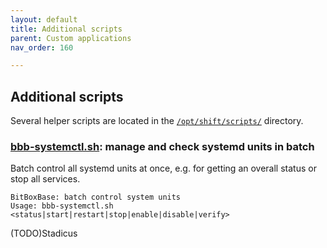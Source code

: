 ```yaml
---
layout: default
title: Additional scripts
parent: Custom applications
nav_order: 160

---
```

## Additional scripts

Several helper scripts are located in the [`/opt/shift/scripts/`](https://github.com/digitalbitbox/bitbox-base/tree/master/armbian/base/scripts) directory.

### [**bbb-systemctl.sh**](https://github.com/digitalbitbox/bitbox-base/blob/master/armbian/base/scripts/bbb-systemctl.sh): manage and check systemd units in batch
Batch control all systemd units at once, e.g. for getting an overall status or stop all services.
```
BitBoxBase: batch control system units
Usage: bbb-systemctl.sh <status|start|restart|stop|enable|disable|verify>
```

(TODO)Stadicus
